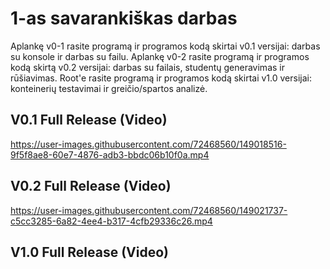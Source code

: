 # 1-as savarankiškas darbas

Aplankę v0-1 rasite programą ir programos kodą skirtai v0.1 versijai: darbas su konsole ir darbas su failu. Aplankę v0-2 rasite programą ir programos kodą skirtą v0.2 versijai: darbas su failais, studentų generavimas ir rūšiavimas. Root'e rasite programą ir programos kodą skirtai v1.0 versijai: konteinerių testavimai ir greičio/spartos analizė.

## V0.1 Full Release (Video)

https://user-images.githubusercontent.com/72468560/149018516-9f5f8ae8-60e7-4876-adb3-bbdc06b10f0a.mp4

## V0.2 Full Release (Video)

https://user-images.githubusercontent.com/72468560/149021737-c5cc3285-6a82-4ee4-b317-4cfb29336c26.mp4

## V1.0 Full Release (Video)
